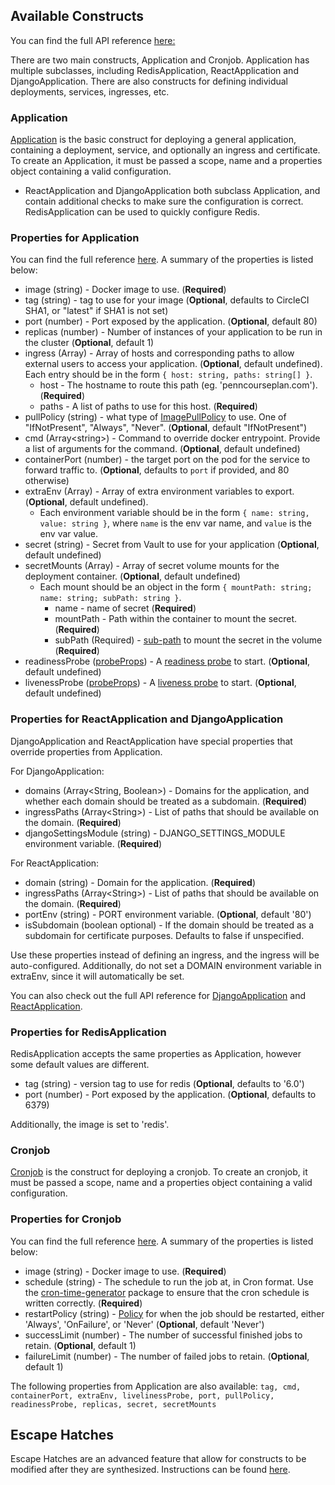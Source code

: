 ## Available Constructs

You can find the full API reference [here:](https://kittyhawk.pennlabs.org/) 

There are two main constructs, Application and Cronjob. Application has multiple subclasses, including  RedisApplication, ReactApplication and DjangoApplication. There are also constructs for defining individual deployments, services, ingresses, etc. 

### Application

[Application](lib/application.ts) is the basic construct for deploying a general application, containing a deployment, service, and optionally an ingress and certificate. To create an Application, it must be passed a scope, name and a properties object containing a valid configuration. 
  - ReactApplication and DjangoApplication both subclass Application, and contain additional checks to make sure the configuration is correct. RedisApplication can be used to quickly configure Redis. 


### Properties for Application
You can find the full reference [here](https://kittyhawk.pennlabs.org/interfaces/_application_.applicationprops.html). A summary of the properties is listed below:
- image (string) - Docker image to use. (**Required**)
- tag (string) - tag to use for your image  (**Optional**, defaults to CircleCI SHA1, or "latest" if SHA1 is not set)
- port (number) - Port exposed by the application. (**Optional**, default 80)
- replicas (number) - Number of instances of your application to be run in the cluster (**Optional**, default 1)
- ingress (Array) - Array of hosts and corresponding paths to allow external users to access your application. (**Optional**, default undefined). Each entry should be in the form ```{ host: string, paths: string[] }```.  
  - host - The hostname to route this path (eg. 'penncourseplan.com'). (**Required**)
  - paths - A list of paths to use for this host. (**Required**)
- pullPolicy (string) - what type of [ImagePullPolicy](https://kubernetes.io/docs/concepts/containers/images/#updating-images) to use. One of "IfNotPresent", "Always", "Never". (**Optional**, default "IfNotPresent")
- cmd (Array\<string\>) - Command to override docker entrypoint. Provide a list of arguments for the command. (**Optional**, default undefined)
- containerPort (number) - the target port on the pod for the service to forward traffic to. (**Optional**, defaults to ```port```  if provided, and 80 otherwise)
- extraEnv (Array) - Array of extra environment variables to export. (**Optional**, default undefined).
  - Each environment variable should be in the form ```{ name: string, value: string }```, where ```name``` is the env var name, and ```value``` is the env var value.
- secret (string) - Secret from Vault to use for your application (**Optional**, default undefined)
- secretMounts (Array) - Array of secret volume mounts for the deployment container. (**Optional**, default undefined)
    - Each mount should be an object in the form ```{ mountPath: string; name: string; subPath: string }```.
      - name - name of secret (**Required**)
      - mountPath - Path within the container to mount the secret. (**Required**)
      - subPath (Required) - [sub-path](https://kubernetes.io/docs/concepts/storage/volumes/#using-subpath) to mount the secret in the volume (**Required**)
- readinessProbe ([probeProps](https://kittyhawk.pennlabs.org/interfaces/_container_.probeprops.html)) - A [readiness probe](https://kubernetes.io/docs/tasks/configure-pod-container/configure-liveness-readiness-startup-probes/#define-readiness-probes) to start. (**Optional**, default undefined)
- livenessProbe ([probeProps](https://kittyhawk.pennlabs.org/interfaces/_container_.probeprops.html)) - A [liveness probe](https://kubernetes.io/docs/tasks/configure-pod-container/configure-liveness-readiness-startup-probes/#define-a-liveness-command) to start. (**Optional**, default undefined)

### Properties for ReactApplication and DjangoApplication
DjangoApplication and ReactApplication have special properties that override properties from Application.

For DjangoApplication:
- domains (Array\<String, Boolean\>) - Domains for the application, and whether each domain should be treated as a subdomain. (**Required**)
- ingressPaths (Array\<String\>) - List of paths that should be available on the domain. (**Required**)
- djangoSettingsModule (string) - DJANGO_SETTINGS_MODULE environment variable. (**Required**)

For ReactApplication:
- domain (string) - Domain for the application. (**Required**)
- ingressPaths (Array\<String\>) - List of paths that should be available on the domain. (**Required**)
- portEnv (string) - PORT environment variable. (**Optional**, default '80')
- isSubdomain (boolean optional) - If the domain should be treated as a subdomain for certificate purposes. Defaults to false if unspecified.

Use these properties instead of defining an ingress, and the ingress will be auto-configured. Additionally, do not set a DOMAIN environment variable in extraEnv, since it will automatically be set. 

You can also check out the full API reference for [DjangoApplication](https://kittyhawk.pennlabs.org/interfaces/_application_.djangoapplicationprops.html) and [ReactApplication](https://kittyhawk.pennlabs.org/kittyhawk/interfaces/_application_.reactapplicationprops.html).

### Properties for RedisApplication

RedisApplication accepts the same properties as Application, however some default values are different.
- tag (string) - version tag to use for redis  (**Optional**, defaults to '6.0')
- port (number) - Port exposed by the application. (**Optional**, defaults to 6379)

Additionally, the image is set to 'redis'.

### Cronjob

[Cronjob](lib/cronjob.ts) is the construct for deploying a cronjob. To create an cronjob, it must be passed a scope, name and a properties object containing a valid configuration. 
### Properties for Cronjob
You can find the full reference [here](https://kittyhawk.pennlabs.org/interfaces/_cronjob_.cronjobprops.html). A summary of the properties is listed below:
- image (string) - Docker image to use. (**Required**)
- schedule (string) - The schedule to run the job at, in Cron format. Use the [cron-time-generator](https://www.npmjs.com/package/cron-time-generator) package to ensure that the cron schedule is written correctly.  (**Required**)
- restartPolicy (string) - [Policy](https://kubernetes.io/docs/concepts/workloads/controllers/job/#handling-pod-and-container-failures) for when the job should be restarted, either 'Always', 'OnFailure', or 'Never' (**Optional**, default 'Never')
- successLimit (number) - The number of successful finished jobs to retain. (**Optional**, default 1)
- failureLimit (number) - The number of failed jobs to retain. (**Optional**, default 1)

The following properties from Application are also available: ```tag, cmd, containerPort, extraEnv, livelinessProbe, port, pullPolicy, readinessProbe, replicas, secret, secretMounts```


## Escape Hatches

Escape Hatches are an advanced feature that allow for constructs to be modified after they are synthesized. Instructions can be found [here](https://github.com/awslabs/cdk8s/blob/master/docs/concepts/escape-hatches.md).